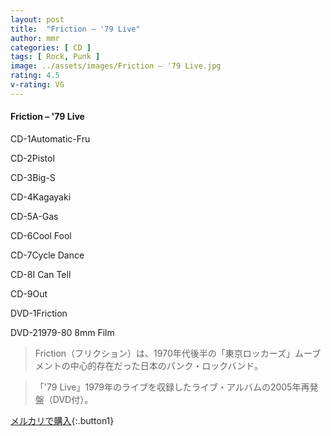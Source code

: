 ```yaml
---
layout: post
title:  "Friction – '79 Live"
author: mmr
categories: [ CD ]
tags: [ Rock, Punk ]
image: ../assets/images/Friction – '79 Live.jpg
rating: 4.5
v-rating: VG
---
```


#### Friction – '79 Live

CD-1Automatic-Fru

CD-2Pistol

CD-3Big-S

CD-4Kagayaki

CD-5A-Gas

CD-6Cool Fool

CD-7Cycle Dance

CD-8I Can Tell

CD-9Out

DVD-1Friction

DVD-21979-80 8mm Film

> Friction（フリクション）は、1970年代後半の「東京ロッカーズ」ムーブメントの中心的存在だった日本のパンク・ロックバンド。

> 「'79 Live」1979年のライブを収録したライブ・アルバムの2005年再発盤（DVD付）。

[メルカリで購入](https://jp.mercari.com/item/m87178504200){:.button1}

